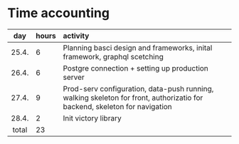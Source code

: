 # Time accounting

|  day  | hours | activity                                                                                                                  |
| :---: | :---- | :------------------------------------------------------------------------------------------------------------------------ |
| 25.4. | 6     | Planning basci design and frameworks, inital framework, graphql scetching                                                 |
| 26.4. | 6     | Postgre connection + setting up production server                                                                         |
| 27.4. | 9     | Prod-serv configuration, data-push running, walking skeleton for front, authorizatio for backend, skeleton for navigation |
| 28.4. | 2     | Init victory library                                                                                                      |
| total | 23    |                                                                                                                           |
